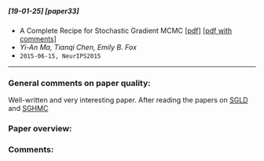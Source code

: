##### [19-01-25] [paper33]
-  A Complete Recipe for Stochastic Gradient MCMC [[pdf]](https://arxiv.org/abs/1506.04696) [[pdf with comments]](https://github.com/fregu856/papers/blob/master/commented_pdfs/A%20Complete%20Recipe%20for%20Stochastic%20Gradient%20MCMC.pdf)
- *Yi-An Ma, Tianqi Chen, Emily B. Fox*
- `2015-06-15, NeurIPS2015`

****

### General comments on paper quality:
Well-written and very interesting paper. After reading the papers on [SGLD](https://www.ics.uci.edu/~welling/publications/papers/stoclangevin_v6.pdf) and [SGHMC](https://arxiv.org/abs/1402.4102)

### Paper overview:


### Comments:
